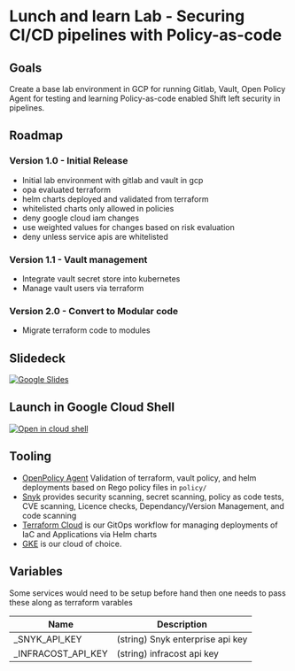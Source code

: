 # Lunch and learn Lab - Securing CI/CD pipelines with Policy-as-code

## Goals
Create a base lab environment in GCP for running Gitlab, Vault, Open Policy Agent
for testing and learning Policy-as-code enabled Shift left security in pipelines.

## Roadmap
### Version 1.0 - Initial Release
- Initial lab environment with gitlab and vault in gcp
- opa evaluated terraform
- helm charts deployed and validated from terraform
- whitelisted charts only allowed in policies
- deny google cloud iam changes
- use weighted values for changes based on risk evaluation
- deny unless service apis are whitelisted

### Version 1.1 - Vault management
- Integrate vault secret store into kubernetes
- Manage vault users via terraform

### Version 2.0 - Convert to Modular code
- Migrate terraform code to modules

## Slidedeck

[![Google
   Slides](https://raw.githubusercontent.com/dstecholution/lab-001/main/docs/slidedeck-intro.png)](https://docs.google.com/presentation/d/1TfGDrDD3xk-YsZzj4fXbvrjx4hFzym8Ja1bJTB0JWtU/edit?usp=sharing)

## Launch in Google Cloud Shell

[![Open in cloud shell](https://gstatic.com/cloudssh/images/open-btn.svg)](https://shell.cloud.google.com/cloudshell/editor?cloudshell_git_repo=https://github.com/dstecholution/lab-iac-policy.git&cloudshell_git_branch=main&cloudshell_tutorial=README.md)

## Tooling

  * [OpenPolicy Agent](https://blog.styra.com/blog/policy-based-infrastructure-guardrails-with-terraform-and-opa)
    Validation of terraform, vault policy, and helm deployments based on Rego
    policy files in `policy/`
  * [Snyk](https://app.snyk.io/org/dstechnolution/project/31e8d057-ef22-46d4-923a-8cde342dd4da)
    provides security scanning, secret scanning, policy as code tests, CVE
    scanning, Licence checks, Dependancy/Version Management, and code scanning
  * [Terraform Cloud](https://app.terraform.io/app/Techolution/workspaces/lab-001)
    is our GitOps workflow for managing deployments of IaC and Applications via
    Helm charts
  * [GKE](https://cloud.google.com/kubernetes-engine) is our cloud of choice.

## Variables

Some services would need to be setup before hand then one needs to pass these
along as terraform varables

Name | Description
-|-
_SNYK_API_KEY| (string) Snyk enterprise api key
_INFRACOST_API_KEY| (string) infracost api key
